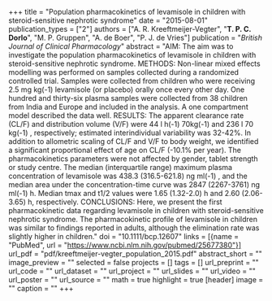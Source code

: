 +++
title = "Population pharmacokinetics of levamisole in children with steroid-sensitive nephrotic syndrome"
date = "2015-08-01"
publication_types = ["2"]
authors = ["A. R. Kreeftmeijer-Vegter", "**T. P. C. Dorlo**", "M. P. Gruppen", "A. de Boer", "P. J. de Vries"]
publication = "_British Journal of Clinical Pharmacology_"
abstract = "AIM: The aim was to investigate the population pharmacokinetics of levamisole in children with steroid-sensitive nephrotic syndrome. METHODS: Non-linear mixed effects modelling was performed on samples collected during a randomized controlled trial. Samples were collected from children who were receiving 2.5 mg kg(-1) levamisole (or placebo) orally once every other day. One hundred and thirty-six plasma samples were collected from 38 children from India and Europe and included in the analysis. A one compartment model described the data well. RESULTS: The apparent clearance rate (CL/F) and distribution volume (V/F) were 44 l h(-1) 70kg(-1) and 236 l 70 kg(-1) , respectively; estimated interindividual variability was 32-42%. In addition to allometric scaling of CL/F and V/F to body weight, we identified a significant proportional effect of age on CL/F (-10.1% per year). The pharmacokinetics parameters were not affected by gender, tablet strength or study centre. The median (interquartile range) maximum plasma concentration of levamisole was 438.3 (316.5-621.8) ng ml(-1) , and the median area under the concentration-time curve was 2847 (2267-3761) ng ml(-1) h. Median tmax and t1/2 values were 1.65 (1.32-2.0) h and 2.60 (2.06-3.65) h, respectively. CONCLUSIONS: Here, we present the first pharmacokinetic data regarding levamisole in children with steroid-sensitive nephrotic syndrome. The pharmacokinetic profile of levamisole in children was similar to findings reported in adults, although the elimination rate was slightly higher in children."
doi = "10.1111/bcp.12607"
links = [{name = "PubMed", url = "https://www.ncbi.nlm.nih.gov/pubmed/25677380"}]
url_pdf = "pdf/kreeftmeijer-vegter_population_2015.pdf"
abstract_short = ""
image_preview = ""
selected = false
projects = []
tags = []
url_preprint = ""
url_code = ""
url_dataset = ""
url_project = ""
url_slides = ""
url_video = ""
url_poster = ""
url_source = ""
math = true
highlight = true
[header]
image = ""
caption = ""
+++
